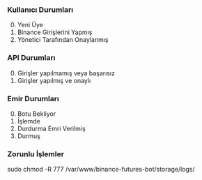 ### Kullanıcı Durumları

0. Yeni Üye
1. Binance Girişlerini Yapmış
2. Yönetici Tarafından Onaylanmış

### API Durumları

0. Girişler yapılmamış veya başarısız
1. Girişler yapılmış ve onaylı

### Emir Durumları

0. Botu Bekliyor
1. İşlemde
2. Durdurma Emri Verilmiş
3. Durmuş


### Zorunlu İşlemler
sudo chmod -R 777 /var/www/binance-futures-bot/storage/logs/
